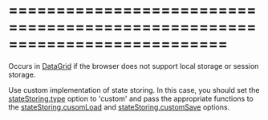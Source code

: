 <!--**
/*-------------------------------------------
    Auto-generated file. Do not modify.
-------------------------------------------

**-->
===========================================================================
===========================================================================

<!--shortDescription-->
Occurs in [DataGrid](/Documentation/ApiReference/UI_Widgets/dxDataGrid/) if the browser does not support local storage or session storage.
<!--/shortDescription-->

<!--fullDescription-->
Use custom implementation of state storing. In this case, you should set the [stateStoring.type](/Documentation/ApiReference/UI_Widgets/dxDataGrid/Configuration/stateStoring/#type) option to 'custom' and pass the appropriate functions to the [stateStoring.cusomLoad](/Documentation/ApiReference/UI_Widgets/dxDataGrid/Configuration/stateStoring/#customLoad) and [stateStoring.customSave](/Documentation/ApiReference/UI_Widgets/dxDataGrid/Configuration/stateStoring/#customSave) options.
<!--/fullDescription-->